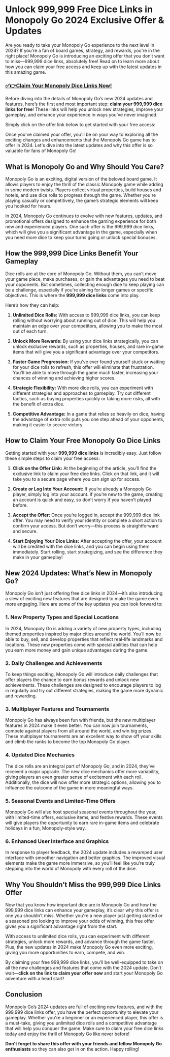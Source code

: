 # Unlock 999,999 Free Dice Links in Monopoly Go 2024 Exclusive Offer & Updates

Are you ready to take your Monopoly Go experience to the next level in 2024? If you're a fan of board games, strategy, and rewards, you're in the right place! Monopoly Go is introducing an exciting offer that you don’t want to miss—999,999 dice links, absolutely free! Read on to learn more about how you can claim your free access and keep up with the latest updates in this amazing game.

### [✅👉Claim Your Monopoly Dice Links Now!](https://freeforyou.xyz/monopoly/go/)

Before diving into the details of Monopoly Go’s new 2024 updates and features, here’s the first and most important step: **claim your 999,999 dice links for free**! These links will help you unlock new strategies, improve your gameplay, and enhance your experience in ways you’ve never imagined.

Simply click on the offer link below to get started with your free access:

Once you've claimed your offer, you'll be on your way to exploring all the exciting changes and enhancements that the Monopoly Go game has to offer in 2024. Let's dive into the latest updates and why this offer is so valuable for fans of Monopoly Go!

## What is Monopoly Go and Why Should You Care?

Monopoly Go is an exciting, digital version of the beloved board game. It allows players to enjoy the thrill of the classic Monopoly game while adding in some modern twists. Players collect virtual properties, build houses and hotels, and use dice rolls to progress through the game. Whether you're playing casually or competitively, the game’s strategic elements will keep you hooked for hours.

In 2024, Monopoly Go continues to evolve with new features, updates, and promotional offers designed to enhance the gaming experience for both new and experienced players. One such offer is the 999,999 dice links, which will give you a significant advantage in the game, especially when you need more dice to keep your turns going or unlock special bonuses.

## How the 999,999 Dice Links Benefit Your Gameplay

Dice rolls are at the core of Monopoly Go. Without them, you can’t move your game piece, make purchases, or gain the advantages you need to beat your opponents. But sometimes, collecting enough dice to keep playing can be a challenge, especially if you're aiming for longer games or specific objectives. This is where the **999,999 dice links** come into play.

Here’s how they can help:

1. **Unlimited Dice Rolls:** With access to 999,999 dice links, you can keep rolling without worrying about running out of dice. This will help you maintain an edge over your competitors, allowing you to make the most out of each turn.

2. **Unlock More Rewards:** By using your dice links strategically, you can unlock exclusive rewards, such as properties, houses, and rare in-game items that will give you a significant advantage over your competitors.

3. **Faster Game Progression:** If you’ve ever found yourself stuck or waiting for your dice rolls to refresh, this offer will eliminate that frustration. You'll be able to move through the game much faster, increasing your chances of winning and achieving higher scores.

4. **Strategic Flexibility:** With more dice rolls, you can experiment with different strategies and approaches to gameplay. Try out different tactics, such as buying properties quickly or taking more risks, all with the benefit of extra dice.

5. **Competitive Advantage:** In a game that relies so heavily on dice, having the advantage of extra rolls puts you one step ahead of your opponents, making it easier to secure victory.

## How to Claim Your Free Monopoly Go Dice Links

Getting started with your **999,999 dice links** is incredibly easy. Just follow these simple steps to claim your free access:

1. **Click on the Offer Link:** At the beginning of the article, you’ll find the exclusive link to claim your free dice links. Click on that link, and it will take you to a secure page where you can sign up for access.

2. **Create or Log Into Your Account:** If you’re already a Monopoly Go player, simply log into your account. If you’re new to the game, creating an account is quick and easy, so don’t worry if you haven’t played before.

3. **Accept the Offer:** Once you’re logged in, accept the 999,999 dice link offer. You may need to verify your identity or complete a short action to confirm your access. But don’t worry—this process is straightforward and secure.

4. **Start Enjoying Your Dice Links:** After accepting the offer, your account will be credited with the dice links, and you can begin using them immediately. Start rolling, start strategizing, and see the difference they make in your gameplay!

## New 2024 Updates: What’s New in Monopoly Go?

Monopoly Go isn’t just offering free dice links in 2024—it’s also introducing a slew of exciting new features that are designed to make the game even more engaging. Here are some of the key updates you can look forward to:

### 1. **New Property Types and Special Locations**

In 2024, Monopoly Go is adding a variety of new property types, including themed properties inspired by major cities around the world. You’ll now be able to buy, sell, and develop properties that reflect real-life landmarks and locations. These new properties come with special abilities that can help you earn more money and gain unique advantages during the game.

### 2. **Daily Challenges and Achievements**

To keep things exciting, Monopoly Go will introduce daily challenges that offer players the chance to earn bonus rewards and unlock new achievements. These challenges are designed to encourage players to log in regularly and try out different strategies, making the game more dynamic and rewarding.

### 3. **Multiplayer Features and Tournaments**

Monopoly Go has always been fun with friends, but the new multiplayer features in 2024 make it even better. You can now join tournaments, compete against players from all around the world, and win big prizes. These multiplayer tournaments are an excellent way to show off your skills and climb the ranks to become the top Monopoly Go player.

### 4. **Updated Dice Mechanics**

The dice rolls are an integral part of Monopoly Go, and in 2024, they’ve received a major upgrade. The new dice mechanics offer more variability, giving players an even greater sense of excitement with each roll. Additionally, the dice will now offer more strategic options, allowing you to influence the outcome of the game in more meaningful ways.

### 5. **Seasonal Events and Limited-Time Offers**

Monopoly Go will also host special seasonal events throughout the year, with limited-time offers, exclusive items, and festive rewards. These events will give players the opportunity to earn rare in-game items and celebrate holidays in a fun, Monopoly-style way.

### 6. **Enhanced User Interface and Graphics**

In response to player feedback, the 2024 update includes a revamped user interface with smoother navigation and better graphics. The improved visual elements make the game more immersive, so you’ll feel like you’re truly stepping into the world of Monopoly with every roll of the dice.

## Why You Shouldn’t Miss the 999,999 Dice Links Offer

Now that you know how important dice are in Monopoly Go and how the 999,999 dice links can enhance your gameplay, it’s clear why this offer is one you shouldn’t miss. Whether you're a new player just getting started or a seasoned pro looking to improve your odds of winning, this free offer gives you a significant advantage right from the start.

With access to unlimited dice rolls, you can experiment with different strategies, unlock more rewards, and advance through the game faster. Plus, the new updates in 2024 make Monopoly Go even more exciting, giving you more opportunities to earn, compete, and win.

By claiming your free 999,999 dice links, you’ll be well-equipped to take on all the new challenges and features that come with the 2024 update. Don’t wait—**click on the link to claim your offer now** and start your Monopoly Go adventure with a head start!

## Conclusion

Monopoly Go’s 2024 updates are full of exciting new features, and with the 999,999 dice links offer, you have the perfect opportunity to elevate your gameplay. Whether you're a beginner or an experienced player, this offer is a must-take, giving you unlimited dice rolls and a competitive advantage that will help you conquer the game. Make sure to claim your free dice links today and enjoy the thrill of Monopoly Go like never before!

**Don't forget to share this offer with your friends and fellow Monopoly Go enthusiasts** so they can also get in on the action. Happy rolling!
